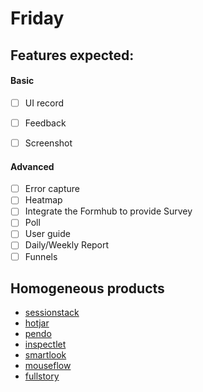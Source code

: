 # Friday 

## Features expected:

#### Basic
+ [ ] UI record 
+ [ ] Feedback
+ [ ] Screenshot


#### Advanced
+ [ ] Error capture
+ [ ] Heatmap
+ [ ] Integrate the Formhub to provide Survey
+ [ ] Poll
+ [ ] User guide
+ [ ] Daily/Weekly Report
+ [ ] Funnels

## Homogeneous products
+ [sessionstack](https://www.sessionstack.com/)
+ [hotjar](https://www.hotjar.com/)
+ [pendo](https://www.pendo.io/)
+ [inspectlet](https://www.inspectlet.com/)
+ [smartlook](https://www.smartlook.com/)
+ [mouseflow](https://www.mouseflow.com/)
+ [fullstory](https://www.fullstory.com/)